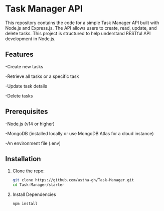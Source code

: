 # Task Manager API

This repository contains the code for a simple Task Manager API built with Node.js and Express.js. The API allows users to create, read, update, and delete tasks. This project is structured to help understand RESTful API development in Node.js.

## Features

   -Create new tasks

   -Retrieve all tasks or a specific task
   
   -Update task details
   
   -Delete tasks

## Prerequisites

   -Node.js (v14 or higher)
   
   -MongoDB (installed locally or use MongoDB Atlas for a cloud instance)
   
   -An environment file (.env)

## Installation

1. Clone the repo:
   ```bash
   git clone https://github.com/astha-gh/Task-Manager.git
   cd Task-Manager/starter


2. Install Dependencies
   ```bash
   npm install

